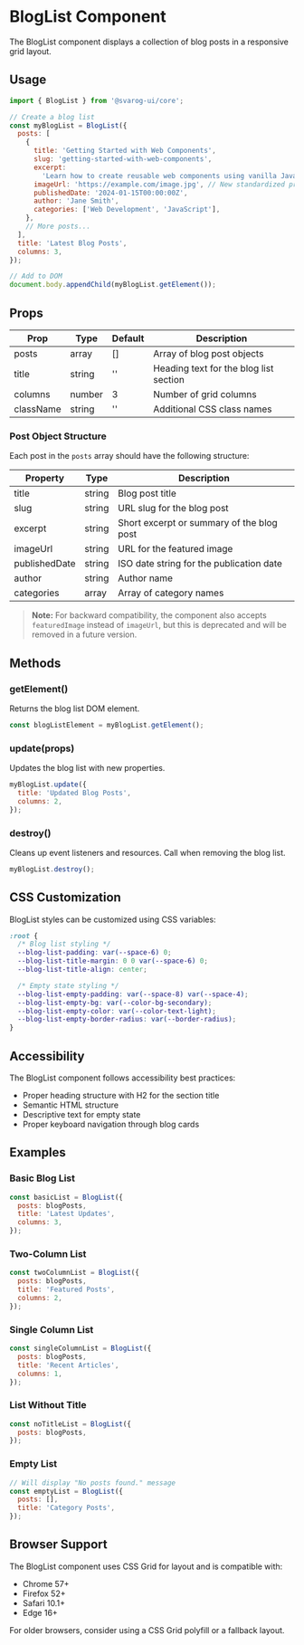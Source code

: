 # BlogList Component

The BlogList component displays a collection of blog posts in a responsive grid layout.

## Usage

```javascript
import { BlogList } from '@svarog-ui/core';

// Create a blog list
const myBlogList = BlogList({
  posts: [
    {
      title: 'Getting Started with Web Components',
      slug: 'getting-started-with-web-components',
      excerpt:
        'Learn how to create reusable web components using vanilla JavaScript...',
      imageUrl: 'https://example.com/image.jpg', // New standardized prop name
      publishedDate: '2024-01-15T00:00:00Z',
      author: 'Jane Smith',
      categories: ['Web Development', 'JavaScript'],
    },
    // More posts...
  ],
  title: 'Latest Blog Posts',
  columns: 3,
});

// Add to DOM
document.body.appendChild(myBlogList.getElement());
```

## Props

| Prop      | Type   | Default | Description                            |
| --------- | ------ | ------- | -------------------------------------- |
| posts     | array  | []      | Array of blog post objects             |
| title     | string | ''      | Heading text for the blog list section |
| columns   | number | 3       | Number of grid columns                 |
| className | string | ''      | Additional CSS class names             |

### Post Object Structure

Each post in the `posts` array should have the following structure:

| Property      | Type   | Description                               |
| ------------- | ------ | ----------------------------------------- |
| title         | string | Blog post title                           |
| slug          | string | URL slug for the blog post                |
| excerpt       | string | Short excerpt or summary of the blog post |
| imageUrl      | string | URL for the featured image                |
| publishedDate | string | ISO date string for the publication date  |
| author        | string | Author name                               |
| categories    | array  | Array of category names                   |

> **Note:** For backward compatibility, the component also accepts `featuredImage` instead of `imageUrl`, but this is deprecated and will be removed in a future version.

## Methods

### getElement()

Returns the blog list DOM element.

```javascript
const blogListElement = myBlogList.getElement();
```

### update(props)

Updates the blog list with new properties.

```javascript
myBlogList.update({
  title: 'Updated Blog Posts',
  columns: 2,
});
```

### destroy()

Cleans up event listeners and resources. Call when removing the blog list.

```javascript
myBlogList.destroy();
```

## CSS Customization

BlogList styles can be customized using CSS variables:

```css
:root {
  /* Blog list styling */
  --blog-list-padding: var(--space-6) 0;
  --blog-list-title-margin: 0 0 var(--space-6) 0;
  --blog-list-title-align: center;

  /* Empty state styling */
  --blog-list-empty-padding: var(--space-8) var(--space-4);
  --blog-list-empty-bg: var(--color-bg-secondary);
  --blog-list-empty-color: var(--color-text-light);
  --blog-list-empty-border-radius: var(--border-radius);
}
```

## Accessibility

The BlogList component follows accessibility best practices:

- Proper heading structure with H2 for the section title
- Semantic HTML structure
- Descriptive text for empty state
- Proper keyboard navigation through blog cards

## Examples

### Basic Blog List

```javascript
const basicList = BlogList({
  posts: blogPosts,
  title: 'Latest Updates',
  columns: 3,
});
```

### Two-Column List

```javascript
const twoColumnList = BlogList({
  posts: blogPosts,
  title: 'Featured Posts',
  columns: 2,
});
```

### Single Column List

```javascript
const singleColumnList = BlogList({
  posts: blogPosts,
  title: 'Recent Articles',
  columns: 1,
});
```

### List Without Title

```javascript
const noTitleList = BlogList({
  posts: blogPosts,
});
```

### Empty List

```javascript
// Will display "No posts found." message
const emptyList = BlogList({
  posts: [],
  title: 'Category Posts',
});
```

## Browser Support

The BlogList component uses CSS Grid for layout and is compatible with:

- Chrome 57+
- Firefox 52+
- Safari 10.1+
- Edge 16+

For older browsers, consider using a CSS Grid polyfill or a fallback layout.
